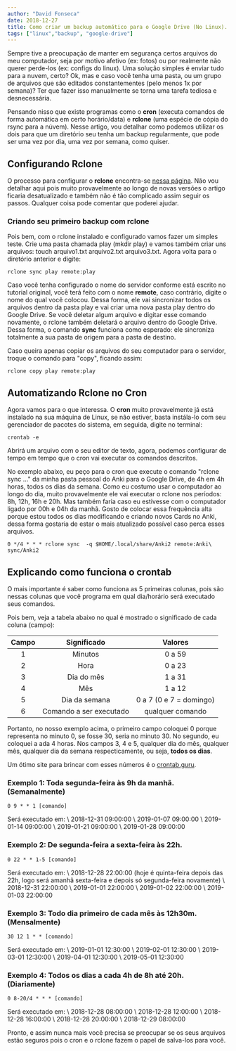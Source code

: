 ```yaml
---
author: "David Fonseca"
date: 2018-12-27
title: Como criar um backup automático para o Google Drive (No Linux).
tags: ["linux","backup", "google-drive"]
---
```


Sempre tive a preocupação de manter em segurança certos arquivos do meu computador, seja por motivo afetivo (ex: fotos) ou por realmente não querer perde-los (ex: configs do linux). Uma solução simples é enviar tudo para a nuvem, certo? Ok, mas e caso você tenha uma pasta, ou um grupo de arquivos que são editados constantementes (pelo menos 1x por semana)? Ter que fazer isso manualmente se torna uma tarefa tediosa e desnecessária.

Pensando nisso que existe programas como o __cron__ (executa comandos de forma automática em certo horário/data) e __rclone__ (uma espécie de cópia do rsync para a núvem). Nesse artigo, vou detalhar como podemos utilizar os dois para que um diretório seu tenha um backup regularmente, que pode ser uma vez por dia, uma vez por semana, como quiser.

## Configurando Rclone

O processo para configurar o __rclone__ encontra-se [nessa página](https://rclone.org/drive/). Não vou detalhar aqui pois muito provavelmente ao longo de novas versões o artigo ficaria desatualizado e também não é tão complicado assim seguir os passos. Qualquer coisa pode comentar que poderei ajudar.


### Criando seu primeiro backup com rclone
Pois bem, com o rclone instalado e configurado vamos fazer um simples teste. Crie uma pasta chamada play (mkdir play) e vamos também criar uns arquivos: touch arquivo1.txt arquivo2.txt arquivo3.txt. Agora volta para o diretório anterior e digite:
```
rclone sync play remote:play
```
Caso você tenha configurado o nome do servidor conforme está escrito no tutorial original, você terá feito com o nome __remote__, caso contrário, digite o nome do qual você colocou. Dessa forma, ele vai sincronizar todos os arquivos dentro da pasta play e vai criar uma nova pasta play dentro do Google Drive. Se você deletar algum arquivo e digitar esse comando novamente, o rclone também deletará o arquivo dentro do Google Drive. Dessa forma, o comando __sync__ funciona como esperado: ele sincroniza totalmente a sua pasta de origem para a pasta de destino.

Caso queira apenas copiar os arquivos do seu computador para o servidor, troque o comando para "copy", ficando assim:
```
rclone copy play remote:play
```

## Automatizando Rclone no Cron

Agora vamos para o que interessa. O __cron__ muito provavelmente já está instalado na sua máquina de Linux, se não estiver, basta instála-lo com seu gerenciador de pacotes do sistema, em seguida, digite no terminal:

```terminal
crontab -e
```

Abrirá um arquivo com o seu editor de texto, agora, podemos configurar de tempo em tempo que o cron vai executar os comandos descritos.

No exemplo abaixo, eu peço para o cron que execute o comando "rclone sync ..." da minha pasta pessoal do Anki para o Google Drive, de 4h em 4h horas, todos os dias da semana. Como eu costumo usar o computador ao longo do dia, muito provavelmente ele vai executar o rclone nos períodos: 8h, 12h, 16h e 20h. Mas também faria caso eu estivesse com o computador ligado por 00h e 04h da manhã. Gosto de colocar essa frequência alta porque estou todos os dias modificando e criando novos Cards no Anki, dessa forma gostaria de estar o mais atualizado possível caso perca esses arquivos.

```terminal
0 */4 * * * rclone sync  -q $HOME/.local/share/Anki2 remote:Anki\ sync/Anki2
```

## Explicando como funciona o crontab

O mais importante é saber como funciona as 5 primeiras colunas, pois são nessas colunas que você programa em qual dia/horário será executado seus comandos.

Pois bem, veja a tabela abaixo no qual é mostrado o significado de cada coluna (campo):



Campo  | Significado  |Valores |
:-----:|:------------:|:-----: |
1      | Minutos      | 0 a 59 |
2      | Hora         | 0 a 23 |
3      | Dia do mês   | 1 a 31 |
4      | Mês          | 1 a 12 |
5      | Dia da semana| 0 a 7 (0 e 7 = domingo)|
6      | Comando a ser executado | qualquer comando|


Portanto, no nosso exemplo acima, o primeiro campo coloquei 0 porque representa no minuto 0, se fosse 30, seria no minuto 30. No segundo, eu coloquei a ada 4 horas. Nos campos 3, 4 e 5, qualquer dia do mês, qualquer mês, qualquer dia da semana respecticamente, ou seja, __todos os dias__.

Um ótimo site para brincar com esses números é o [crontab.guru](https://crontab.guru/).

### Exemplo 1: Toda segunda-feira às 9h da manhã. (Semanalmente)

```
0 9 * * 1 [comando]
```
Será executado em: \\
2018-12-31 09:00:00 \\
2019-01-07 09:00:00 \\
2019-01-14 09:00:00 \\
2019-01-21 09:00:00 \\
2019-01-28 09:00:00

### Exemplo 2: De segunda-feira a sexta-feira às 22h. 

```
0 22 * * 1-5 [comando]
```

Será executado em: \\
2018-12-28 22:00:00 (hoje é quinta-feira depois das 22h, logo será amanhã sexta-feira e depois só segunda-feira novamente) \\
2018-12-31 22:00:00 \\
2019-01-01 22:00:00 \\
2019-01-02 22:00:00 \\
2019-01-03 22:00:00
### Exemplo 3: Todo dia primeiro de cada mês às 12h30m. (Mensalmente)

```
30 12 1 * * [comando]
```

Será executado em: \\
2019-01-01 12:30:00 \\
2019-02-01 12:30:00 \\
2019-03-01 12:30:00 \\
2019-04-01 12:30:00 \\
2019-05-01 12:30:00 

### Exemplo 4: Todos os dias a cada 4h de 8h até 20h. (Diariamente)

```
0 8-20/4 * * * [comando]
```
Será executado em: \\
2018-12-28 08:00:00 \\
2018-12-28 12:00:00 \\
2018-12-28 16:00:00 \\
2018-12-28 20:00:00 \\
2018-12-29 08:00:00


Pronto, e assim nunca mais você precisa se preocupar se os seus arquivos estão seguros pois o cron e o rclone fazem o papel de salva-los para você.
